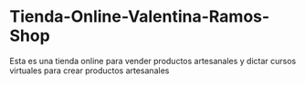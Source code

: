 # Tienda-Online-Valentina-Ramos-Shop
Esta es una tienda online para vender productos artesanales y dictar cursos virtuales para crear productos artesanales
